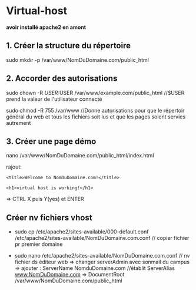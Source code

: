 # Virtual-host

__avoir installé apache2 en amont__


## 1. Créer la structure du répertoire

sudo mkdir -p /var/www/NomDuDomaine.com/public_html

## 2. Accorder des autorisations

sudo chown -R $USER:$USER /var/www/example.com/public_html //$USER prend la valeur de l'utilisateur connecté 

sudo chmod -R 755 /var/www //Donne autorisations pour que le répertoir général du web et tous les fichiers soit lus et que les pages soient servies autrement

## 3. Créer une page démo 

nano /var/www/NomDuDomaine.com/public_html/index.html

rajout: 

<html>
  
  <head>
    
    <title>Welcome to NomDuDomaine.com!</title>
    
  </head>
  
  <body>
    
    <h1>virtual host is working!</h1>
  
  </body>

</html>

=> CTRL X puis Y(yes) et ENTER


## Créer nv fichiers vhost 

- sudo cp /etc/apache2/sites-available/000-default.conf /etc/apache2/sites-available/NomDuDomaine.com.conf // copier fichier pr premier domaine

- sudo nano /etc/apache2/sites-available/NomDuDomaine.com.conf // nv fichier ds éditeur web 
 => changer serverAdmin avec sonmail du campus
 => ajouter : ServerName NomduDomaine.com //établit 
ServerAlias www.NomDuDomaine.com
=> DocumentRoot /var/www/NomDuDomaine.com/public_html

